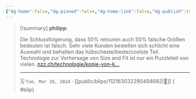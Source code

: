 ```yaml
---
{"dg-home":false,"dg-pinned":false,"dg-home-link":false,"dg-publish":true,"type":"blip","disabled rules":["yaml-title","yaml-title-alias","file-name-heading"],"title":"philipp on mastodon @ 2024-03-26","created-date":"2024-03-26T16:54:10","id":112163032290494690,"updated-date":"2025-05-02T08:50:43","dg-path":"blips/112163032290494682.md","permalink":"/blips/112163032290494682/","dgPassFrontmatter":true,"created":"2024-03-26T16:54:10","updated":"2025-05-02T08:50:43"}
---
```


> [!summary] **philipp**:
>
> Die Schlussfolgerung, dass 50% retouren auch 50% falsche Größen bedeuten ist falsch. Sehr viele Kunden bestellen sich schlicht eine Auswahl und behalten das hübscheste/beste/coolste Teil. Technologie zur Vorhersage von Size and Fit ist nur ein Puzzleteil von vielen.
> [nzz.ch/technologie/kopie-von-k…](https://www.nzz.ch/technologie/kopie-von-kann-bald-das-smartphone-verraten-ob-die-hose-im-online-shop-sitzt-ld.1777409)
> - - -
>
> 🗓️ `Tue, Mar 26, 2024` · [[public/blips/112163032290494682\|🔗]]
{ #blip}

